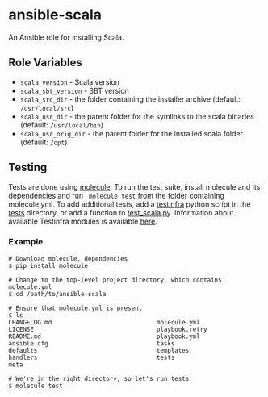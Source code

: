 # ansible-scala

An Ansible role for installing Scala.

## Role Variables

- `scala_version` - Scala version
- `scala_sbt_version` - SBT version
- `scala_src_dir` - the folder containing the installer archive (default: `/usr/local/src`)
- `scala_usr_dir` - the parent folder for the symlinks to the scala binaries (default: `/usr/local/bin`)
- `scala_usr_orig_dir` - the parent folder for the installed scala folder (default: `/opt`)

## Testing
Tests are done using [molecule](http://molecule.readthedocs.io/). To run the test suite, install molecule and its dependencies and run ` molecule test` from the folder containing molecule.yml. To add additional tests, add a [testinfra](http://testinfra.readthedocs.org/) python script in the [tests](./tests/) directory, or add a function to [test_scala.py](./tests/test_scala.py). Information about available Testinfra modules is available [here](http://testinfra.readthedocs.io/en/latest/modules.html).

### Example 
```
# Download molecule, dependencies
$ pip install molecule

# Change to the top-level project directory, which contains molecule.yml
$ cd /path/to/ansible-scala

# Ensure that molecule.yml is present
$ ls
CHANGELOG.md                             molecule.yml
LICENSE                                  playbook.retry
README.md                                playbook.yml
ansible.cfg                              tasks
defaults                                 templates
handlers                                 tests
meta                                     

# We're in the right directory, so let's run tests!
$ molecule test

```